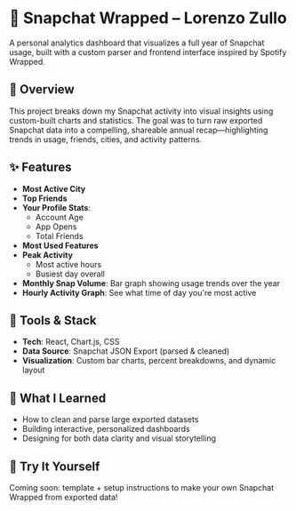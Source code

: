 # 📸 Snapchat Wrapped – Lorenzo Zullo

A personal analytics dashboard that visualizes a full year of Snapchat usage, built with a custom parser and frontend interface inspired by Spotify Wrapped.

## 📌 Overview
This project breaks down my Snapchat activity into visual insights using custom-built charts and statistics. The goal was to turn raw exported Snapchat data into a compelling, shareable annual recap—highlighting trends in usage, friends, cities, and activity patterns.

## ✨ Features
- **Most Active City**
- **Top Friends**
- **Your Profile Stats**:
  - Account Age
  - App Opens
  - Total Friends
- **Most Used Features**
- **Peak Activity**
  - Most active hours
  - Busiest day overall
- **Monthly Snap Volume**: Bar graph showing usage trends over the year
- **Hourly Activity Graph**: See what time of day you're most active

## 🧰 Tools & Stack
- **Tech**: React, Chart.js, CSS
- **Data Source**: Snapchat JSON Export (parsed & cleaned)
- **Visualization**: Custom bar charts, percent breakdowns, and dynamic layout

## 🧠 What I Learned
- How to clean and parse large exported datasets
- Building interactive, personalized dashboards
- Designing for both data clarity and visual storytelling

## 🚀 Try It Yourself
Coming soon: template + setup instructions to make your own Snapchat Wrapped from exported data!


